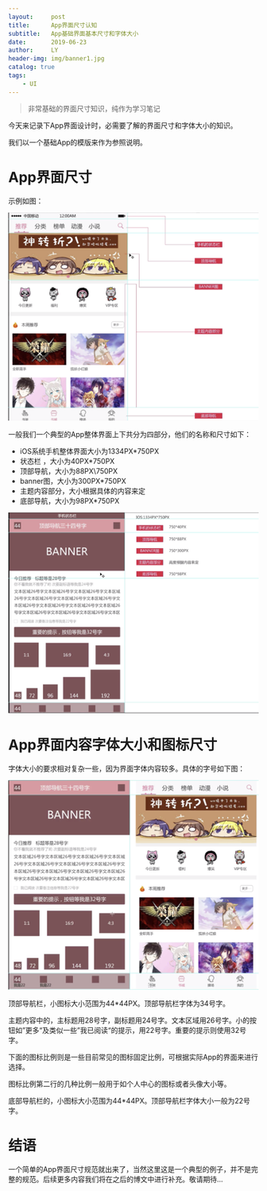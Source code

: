 ```yaml
---
layout:     post
title:      App界面尺寸认知
subtitle:   App基础界面基本尺寸和字体大小
date:       2019-06-23
author:     LY
header-img: img/banner1.jpg
catalog: true
tags:
    - UI
---
```


> 非常基础的界面尺寸知识，纯作为学习笔记

今天来记录下App界面设计时，必需要了解的界面尺寸和字体大小的知识。

我们以一个基础App的模版来作为参照说明。

# App界面尺寸

示例如图：

![](/img/2019062301.png)

一般我们一个典型的App整体界面上下共分为四部分，他们的名称和尺寸如下：

+ iOS系统手机整体界面大小为1334PX\*750PX
+ 状态栏 ，大小为40PX\*750PX
+ 顶部导航，大小为88PX\750PX
+ banner图，大小为300PX\*750PX
+ 主题内容部分，大小根据具体的内容来定
+ 底部导航，大小为98PX\*750PX

![](/img/2019062302.png)

# App界面内容字体大小和图标尺寸

字体大小的要求相对复杂一些，因为界面字体内容较多。具体的字号如下图：

![](/img/2019062303.png)

顶部导航栏，小图标大小范围为44\*44PX。顶部导航栏字体为34号字。

主题内容中的，主标题用28号字，副标题用24号字。文本区域用26号字。小的按钮如”更多“及类似一些”我已阅读“的提示，用22号字。重要的提示则使用32号字。

下面的图标比例则是一些目前常见的图标固定比例，可根据实际App的界面来进行选择。

图标比例第二行的几种比例一般用于如个人中心的图标或者头像大小等。

底部导航栏的，小图标大小范围为44\*44PX。顶部导航栏字体大小一般为22号字。

# 结语

一个简单的App界面尺寸规范就出来了，当然这里这是一个典型的例子，并不是完整的规范。后续更多内容我们将在之后的博文中进行补充。敬请期待...

